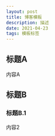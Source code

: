 ```yaml
---
layout: post
title: 博客模板
description: 描述
date: 2021-04-23
tags: 模板标签  
---
```




## 标题A

内容A


## 标题B

### 标题B.1

内容2 
